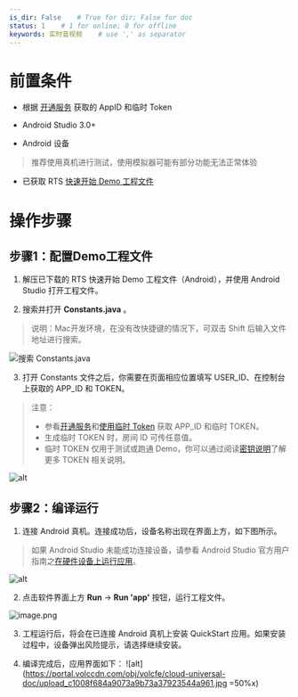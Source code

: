 ```yaml
---
is_dir: False    # True for dir; False for doc
status: 1    # 1 for online; 0 for offline
keywords: 实时音视频    # use ',' as separator
---
```


# 前置条件

*   根据 [开通服务](69865) 获取的 AppID 和临时 Token

*   Android Studio 3.0+

*   Android 设备
> 推荐使用真机进行测试，使用模拟器可能有部分功能无法正常体验

*   已获取 RTS [快速开始 Demo 工程文件](135795)


# 操作步骤

## 步骤1：配置Demo工程文件

1.  解压已下载的 RTS 快速开始 Demo 工程文件（Android），并使用 Android Studio 打开工程文件。

2.  搜索并打开 **Constants.java** 。

> 说明：Mac开发环境，在没有改快捷键的情况下，可双击 Shift 后输入文件地址进行搜索。

![搜索 Constants.java](https://lf6-volc-editor.volccdn.com/obj/volcfe/sop-public/upload_3b1d0b694a77741e6a4769db2ea7760f)

3.  打开 Constants 文件之后，你需要在页面相应位置填写 USER_ID、在控制台上获取的 APP_ID 和 TOKEN。

> 注意：
> * 参看[开通服务](69865)和[使用临时 Token](70121.md#使用临时-token) 获取 APP_ID 和临时 TOKEN。
> * 生成临时 TOKEN 时，房间 ID 可传任意值。 
> * 临时 TOKEN 仅用于测试或跑通 Demo，你可以通过阅读[密钥说明](https://www.volcengine.com/docs/6348/70121)了解更多 TOKEN 相关说明。
    
![alt](https://portal.volccdn.com/obj/volcfe/cloud-universal-doc/upload_137f650966ae5f5740bc228bcce58697.jpg)

## 步骤2：编译运行

1.  连接 Android 真机。连接成功后，设备名称出现在界面上方，如下图所示。

> 如果 Android Studio 未能成功连接设备，请参看 Android Studio 官方用户指南之[在硬件设备上运行应用](https://developer.android.com/studio/run/device)。

![alt](https://lf3-volc-editor.volccdn.com/obj/volcfe/sop-public/upload_c411dbd9de7b39885b511a288e540a2c.png)



2.  点击软件界面上方  **Run**  ->  **Run 'app'**  按钮，运行工程文件。

![image.png](https://p-vcloud.byteimg.com/tos-cn-i-em5hxbkur4/3aac4c7d1f614640a8e9e76ec3e4e1da~tplv-em5hxbkur4-noop.image?width=2250&height=268)


3.  工程运行后，将会在已连接 Android 真机上安装 QuickStart 应用。如果安装过程中，设备弹出风险提示，请选择继续安装。

4. 编译完成后，应用界面如下：
![alt](https://portal.volccdn.com/obj/volcfe/cloud-universal-doc/upload_c1008f684a9073a9b73a37923544a961.jpg =50%x)
